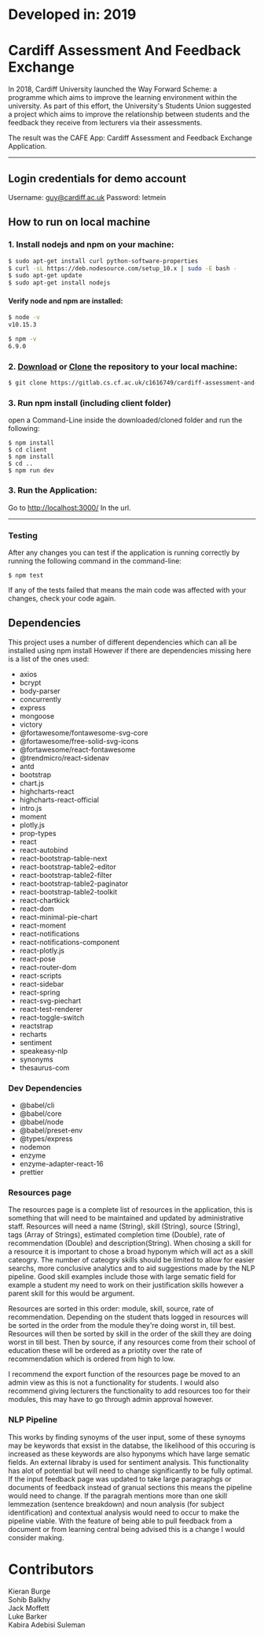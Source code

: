 # Developed in: 2019

# Cardiff Assessment And Feedback Exchange
In 2018, Cardiff University launched the Way Forward Scheme: a programme which aims to improve the learning environment within the university. As part of this effort, the University's Students Union suggested a project which aims to improve the relationship between students and the feedback they receive from lecturers via their assessments.

The result was the CAFE App: Cardiff Assessment and Feedback Exchange Application.


---

## Login credentials for demo account
Username: guy@cardiff.ac.uk
Password: letmein

## How to run on local machine

### 1. Install nodejs and npm on your machine:
```bash
$ sudo apt-get install curl python-software-properties
$ curl -sL https://deb.nodesource.com/setup_10.x | sudo -E bash -
$ sudo apt-get update
$ sudo apt-get install nodejs
```

#### Verify node and npm are installed:
```bash
$ node -v
v10.15.3

$ npm -v
6.9.0
```

### 2. [Download](https://gitlab.cs.cf.ac.uk/c1616749/cardiff-assessment-and-feedback-exchange.git) or [Clone](https://gitlab.cs.cf.ac.uk/c1616749/cardiff-assessment-and-feedback-exchange.git) the repository to your local machine:
```bash
$ git clone https://gitlab.cs.cf.ac.uk/c1616749/cardiff-assessment-and-feedback-exchange.git
```
### 3. Run npm install (including client folder)
open a Command-Line inside the downloaded/cloned folder and run the following:

```
$ npm install
$ cd client
$ npm install
$ cd ..
$ npm run dev
```

### 3. Run the Application:

Go to [http://localhost:3000/](http://localhost:3000/login) In the url. 

---


### Testing
After any changes you can test if the application is running correctly by running the following command in the command-line:
```
$ npm test
```

If any of the tests failed that means the main code was affected with your changes, check your code again.

## Dependencies
This project uses a number of different dependencies which can all be installed using npm install
However if there are dependencies missing here is a list of the ones used:

- axios
- bcrypt
- body-parser
- concurrently
- express
- mongoose
- victory
- @fortawesome/fontawesome-svg-core
- @fortawesome/free-solid-svg-icons
- @fortawesome/react-fontawesome
- @trendmicro/react-sidenav
- antd
- bootstrap
- chart.js
- highcharts-react
- highcharts-react-official
- intro.js
- moment
- plotly.js
- prop-types
- react
- react-autobind
- react-bootstrap-table-next
- react-bootstrap-table2-editor
- react-bootstrap-table2-filter
- react-bootstrap-table2-paginator
- react-bootstrap-table2-toolkit
- react-chartkick
- react-dom
- react-minimal-pie-chart
- react-moment
- react-notifications
- react-notifications-component
- react-plotly.js
- react-pose
- react-router-dom
- react-scripts
- react-sidebar
- react-spring
- react-svg-piechart
- react-test-renderer
- react-toggle-switch
- reactstrap
- recharts
- sentiment
- speakeasy-nlp
- synonyms
- thesaurus-com

### Dev Dependencies

- @babel/cli
- @babel/core
- @babel/node
- @babel/preset-env
- @types/express
- nodemon
- enzyme
- enzyme-adapter-react-16
- prettier

### Resources page

The resources page is a complete list of resources in the application, this is something that will need to be maintained and updated by administrative staff.
Resources will need a name (String), skill (String), source (String), tags (Array of Strings), estimated completion time (Double), rate of recommendation (Double) and description(String).
When chosing a skill for a resource it is important to chose a broad hyponym which will act as a skill cateogry. The number of cateogry skills should be limited to allow for easier searchs, more conclusive analytics and to aid suggestions
made by the NLP pipeline. Good skill examples include those with large sematic field for example a student my need to work on their justification skills however a parent skill for this would be argument.

Resources are sorted in this order: module, skill, source, rate of recommendation.
Depending on the student thats logged in resources will be sorted in the order from the module they're doing worst in, till best.
Resources will then be sorted by skill in the order of the skill they are doing worst in till best.
Then by source, if any resources come from their school of education these will be ordered as a priotity over the rate of recommendation which is ordered from high to low.

I recommend the export function of the resources page be moved to an admin view as this is not a functionality for students.
I would also recommend giving lecturers the functionality to add resources too for their modules, this may have to go through admin approval however.

### NLP Pipeline

This works by finding synoyms of the user input, some of these synoyms may be keywords that exsist in the databse, the likelihood of this occuring is increased as these keywords are also hyponyms which have large sematic fields.
An external libraby is used for sentiment analysis.
This functionality has alot of potential but will need to change significantly to be fully optimal. If the input feedback page was updated to take large paragraphgs or documents
of feedback instead of granual sections this means the pipeline would need to change. If the paragrah mentions more than one skill lemmezation (sentence breakdown) and noun analysis (for subject identification)
and contextual analysis would need to occur to make the pipeline viable. With the feature of being able to pull feedback from a document or from learning central being advised this is a change I would consider making.


# Contributors
Kieran Burge<br>
Sohib Balkhy<br>
Jack Moffett<br>
Luke Barker<br>
Kabira Adebisi Suleman

